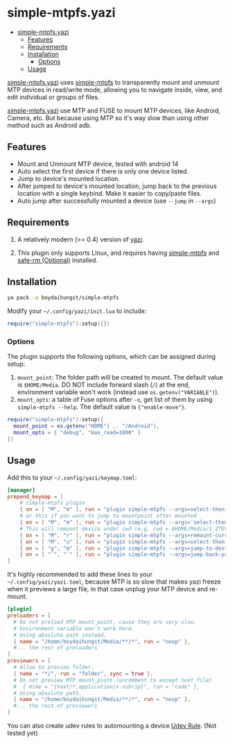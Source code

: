 # simple-mtpfs.yazi

<!--toc:start-->

- [simple-mtpfs.yazi](#simple-mtpfsyazi)
  - [Features](#features)
  - [Requirements](#requirements)
  - [Installation](#installation)
    - [Options](#options)
  - [Usage](#usage)
  <!--toc:end-->

[simple-mtpfs.yazi](https://github.com/boydaihungst/simple-mtpfs.yazi)
uses [simple-mtpfs](https://github.com/phatina/simple-mtpfs/wiki) to
transparently mount and unmount MTP devices in read/write mode, allowing you to
navigate inside, view, and edit individual or groups of files.

[simple-mtpfs.yazi](https://github.com/boydaihungst/simple-mtpfs.yazi) use MTP
and FUSE
to mount MTP devices, like Android, Camera, etc. But because using MTP so it's
way slow
than using other method such as Android adb.

## Features

- Mount and Unmount MTP device, tested with android 14
- Auto select the first device if there is only one device listed.
- Jump to device's mounted location.
- After jumped to device's mounted location, jump back to the previous location
  with a single keybind.
  Make it easier to copy/paste files.
- Auto jump after successfully mounted a device (use `--jump` in `--args`)

## Requirements

1. A relatively modern (>= 0.4) version of
   [yazi](https://github.com/sxyazi/yazi).

2. This plugin only supports Linux, and requires having
   [simple-mtpfs](https://github.com/phatina/simple-mtpfs/wiki) and [safe-rm (Optional)](https://launchpad.net/safe-rm)
   installed.

## Installation

```sh
ya pack -a boydaihungst/simple-mtpfs
```

Modify your `~/.config/yazi/init.lua` to include:

```lua
require("simple-mtpfs"):setup({})
```

### Options

The plugin supports the following options, which can be assigned during setup:

1. `mount_point`: The folder path will be created to mount. The default value is
   `$HOME/Media`. DO NOT include forward slash (`/`) at the end,
   environment variable won't work (instead use `os.getenv("VARIABLE")`).
2. `mount_opts`: a table of Fuse options after `-o`, get list of them by using
   `simple-mtpfs --help`. The default value is `{"enable-move"}`.

```lua
require("simple-mtpfs"):setup({
  mount_point = os.getenv("HOME") .. "/Android"),
  mount_opts = { "debug", "max_read=1000" }
})
```

## Usage

Add this to your `~/.config/yazi/keymap.toml`:

```toml
[manager]
prepend_keymap = [
    # simple-mtpfs plugin
    { on = [ "M", "m" ], run = "plugin simple-mtpfs --args=select-then-mount", desc = "Select device then mount" },
    # or this if you want to jump to mountpoint after mounted
    { on = [ "M", "m" ], run = "plugin simple-mtpfs --args='select-then-mount --jump'", desc = "Select device to mount and jump to its mount point" },
    # This will remount device under cwd (e.g. cwd = $HOME/Media/1_ZTEV5/Downloads/, device mountpoint = $HOME/Media/1_ZTEV5/)
    { on = [ "M", "r" ], run = "plugin simple-mtpfs --args=remount-current-cwd-device", desc = "Remount device under cwd" },
    { on = [ "M", "u" ], run = "plugin simple-mtpfs --args=select-then-unmount", desc = "Select device then unmount" },
    { on = [ "g", "m" ], run = "plugin simple-mtpfs --args=jump-to-device", desc = "Select device then jump to its mount point" },
    { on = [ "`", "`" ], run = "plugin simple-mtpfs --args=jump-back-prev-cwd", desc = "Jump back to the position before jumped to device" },
]
```

It's highly recommended to add these lines to your `~/.config/yazi/yazi.toml`,
because MTP is so slow that makes yazi freeze when it previews a large file,
in that case unplug your MTP device and re-mount.

```toml
[plugin]
preloaders = [
  # Do not preload MTP mount_point, cause they are very slow.
  # Environment variable won't work here.
  # Using absolute path instead.
  { name = "/home/boydaihungst/Media/**/*", run = "noop" },
  #... the rest of preloaders
]
previewers = [
  # Allow to preview folder.
  { name = "*/", run = "folder", sync = true },
  # Do not preview MTP mount_point (uncomment to except text file)
  #  { mime = "{text/*,application/x-subrip}", run = "code" },
  # Using absolute path.
  { name = "/home/boydaihungst/Media/**/*", run = "noop" },
  #... the rest of previewers
]
```

You can also create udev rules to automounting a device [Udev Rule](https://github.com/phatina/simple-mtpfs/wiki#udev-rule). (Not tested yet)
